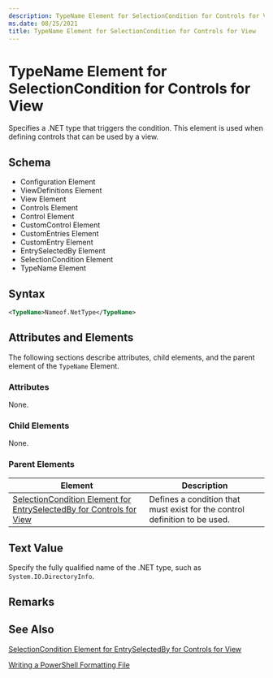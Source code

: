```yaml
---
description: TypeName Element for SelectionCondition for Controls for View
ms.date: 08/25/2021
title: TypeName Element for SelectionCondition for Controls for View
---
```

# TypeName Element for SelectionCondition for Controls for View

Specifies a .NET type that triggers the condition. This element is used when defining controls that
can be used by a view.

## Schema

- Configuration Element
- ViewDefinitions Element
- View Element
- Controls Element
- Control Element
- CustomControl Element
- CustomEntries Element
- CustomEntry Element
- EntrySelectedBy Element
- SelectionCondition Element
- TypeName Element

## Syntax

```xml
<TypeName>Nameof.NetType</TypeName>

```

## Attributes and Elements

The following sections describe attributes, child elements, and the parent element of the `TypeName`
Element.

### Attributes

None.

### Child Elements

None.

### Parent Elements

|Element|Description|
|-------------|-----------------|
|[SelectionCondition Element for EntrySelectedBy for Controls for View](./selectioncondition-element-for-entryselectedby-for-controls-for-view-format.md)|Defines a condition that must exist for the control definition to be used.|

## Text Value

Specify the fully qualified name of the .NET type, such as `System.IO.DirectoryInfo`.

## Remarks

## See Also

[SelectionCondition Element for EntrySelectedBy for Controls for View](./selectioncondition-element-for-entryselectedby-for-controls-for-view-format.md)

[Writing a PowerShell Formatting File](./writing-a-powershell-formatting-file.md)
